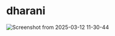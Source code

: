 # dharani
![Screenshot from 2025-03-12 11-30-44](https://github.com/user-attachments/assets/67bd4f39-acf1-4225-8134-f42c90c6537d)
